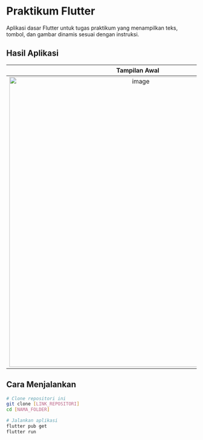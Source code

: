 # Praktikum Flutter

Aplikasi dasar Flutter untuk tugas praktikum yang menampilkan teks, tombol, dan gambar dinamis sesuai dengan instruksi.

## Hasil Aplikasi
| Tampilan Awal | Gambar Ditampilkan | Notifikasi Tombol |
| :---: | :---: | :---: |
| <img width="680" height="768" alt="image" src="https://github.com/user-attachments/assets/45432616-044a-4084-8303-4e2ac5083a23" /> | <img width="678" height="768" alt="image" src="https://github.com/user-attachments/assets/2dbea4ef-250c-4511-a3e7-efa19462d1d0" /> | <img width="682" height="768" alt="image" src="https://github.com/user-attachments/assets/fe6da2ae-11d2-43c4-9ea3-9b749c14b2d2" />|

## Cara Menjalankan
```bash
# Clone repositori ini
git clone [LINK_REPOSITORI]
cd [NAMA_FOLDER]

# Jalankan aplikasi
flutter pub get
flutter run
